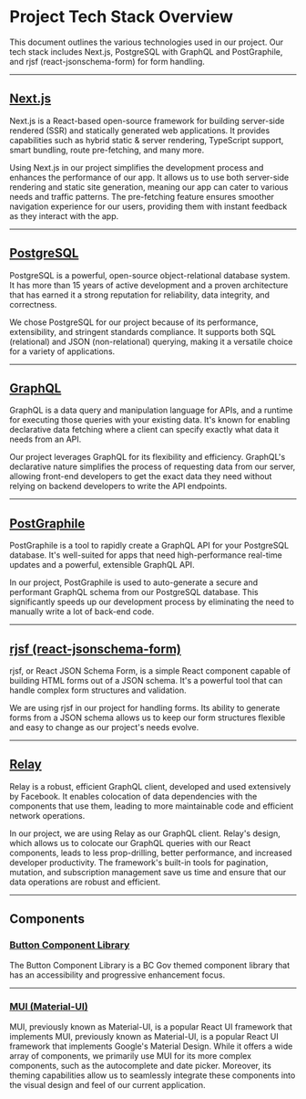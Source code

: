 # Project Tech Stack Overview

This document outlines the various technologies used in our project. Our tech stack includes Next.js, PostgreSQL with GraphQL and PostGraphile, and rjsf (react-jsonschema-form) for form handling.

---

## [Next.js](https://nextjs.org/)

Next.js is a React-based open-source framework for building server-side rendered (SSR) and statically generated web applications. It provides capabilities such as hybrid static & server rendering, TypeScript support, smart bundling, route pre-fetching, and many more.

Using Next.js in our project simplifies the development process and enhances the performance of our app. It allows us to use both server-side rendering and static site generation, meaning our app can cater to various needs and traffic patterns. The pre-fetching feature ensures smoother navigation experience for our users, providing them with instant feedback as they interact with the app.

---

## [PostgreSQL](https://www.postgresql.org/)

PostgreSQL is a powerful, open-source object-relational database system. It has more than 15 years of active development and a proven architecture that has earned it a strong reputation for reliability, data integrity, and correctness.

We chose PostgreSQL for our project because of its performance, extensibility, and stringent standards compliance. It supports both SQL (relational) and JSON (non-relational) querying, making it a versatile choice for a variety of applications.

---

## [GraphQL](https://graphql.org/)

GraphQL is a data query and manipulation language for APIs, and a runtime for executing those queries with your existing data. It's known for enabling declarative data fetching where a client can specify exactly what data it needs from an API.

Our project leverages GraphQL for its flexibility and efficiency. GraphQL's declarative nature simplifies the process of requesting data from our server, allowing front-end developers to get the exact data they need without relying on backend developers to write the API endpoints.

---

## [PostGraphile](https://www.graphile.org/postgraphile/)

PostGraphile is a tool to rapidly create a GraphQL API for your PostgreSQL database. It's well-suited for apps that need high-performance real-time updates and a powerful, extensible GraphQL API.

In our project, PostGraphile is used to auto-generate a secure and performant GraphQL schema from our PostgreSQL database. This significantly speeds up our development process by eliminating the need to manually write a lot of back-end code.

---

## [rjsf (react-jsonschema-form)](https://github.com/rjsf-team/react-jsonschema-form)

rjsf, or React JSON Schema Form, is a simple React component capable of building HTML forms out of a JSON schema. It's a powerful tool that can handle complex form structures and validation.

We are using rjsf in our project for handling forms. Its ability to generate forms from a JSON schema allows us to keep our form structures flexible and easy to change as our project's needs evolve.

---

## [Relay](https://relay.dev/)

Relay is a robust, efficient GraphQL client, developed and used extensively by Facebook. It enables colocation of data dependencies with the components that use them, leading to more maintainable code and efficient network operations.

In our project, we are using Relay as our GraphQL client. Relay's design, which allows us to colocate our GraphQL queries with our React components, leads to less prop-drilling, better performance, and increased developer productivity. The framework's built-in tools for pagination, mutation, and subscription management save us time and ensure that our data operations are robust and efficient.

---

## Components

### [Button Component Library](https://github.com/button-inc/service-development-toolkit)

The Button Component Library is a BC Gov themed component library that has an accessibility and progressive enhancement focus.

---

### [MUI (Material-UI)](https://mui.com/)

MUI, previously known as Material-UI, is a popular React UI framework that implements MUI, previously known as Material-UI, is a popular React UI framework that implements Google's Material Design. While it offers a wide array of components, we primarily use MUI for its more complex components, such as the autocomplete and date picker. Moreover, its theming capabilities allow us to seamlessly integrate these components into the visual design and feel of our current application.
